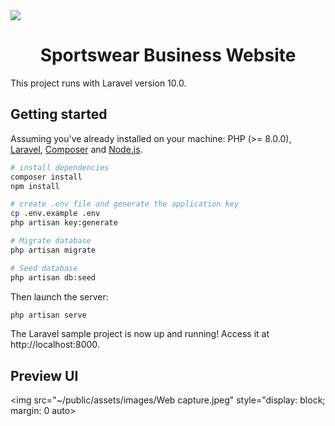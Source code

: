 <img src="https://www.uit.edu.vn/sites/vi/files/banner_uit.png" style="display: block; margin: 0 auto">
<center><h1>Sportswear Business Website</h1></center>
This project runs with Laravel version 10.0.

## Getting started

Assuming you've already installed on your machine: PHP (>= 8.0.0), [Laravel](https://laravel.com), [Composer](https://getcomposer.org) and [Node.js](https://nodejs.org).

```bash
# install dependencies
composer install
npm install

# create .env file and generate the application key
cp .env.example .env
php artisan key:generate

# Migrate database
php artisan migrate

# Seed database
php artisan db:seed
```

Then launch the server:

```bash
php artisan serve
```

The Laravel sample project is now up and running! Access it at http://localhost:8000.

## Preview UI

<img src="~/public/assets/images/Web capture.jpeg" style="display: block; margin: 0 auto>
